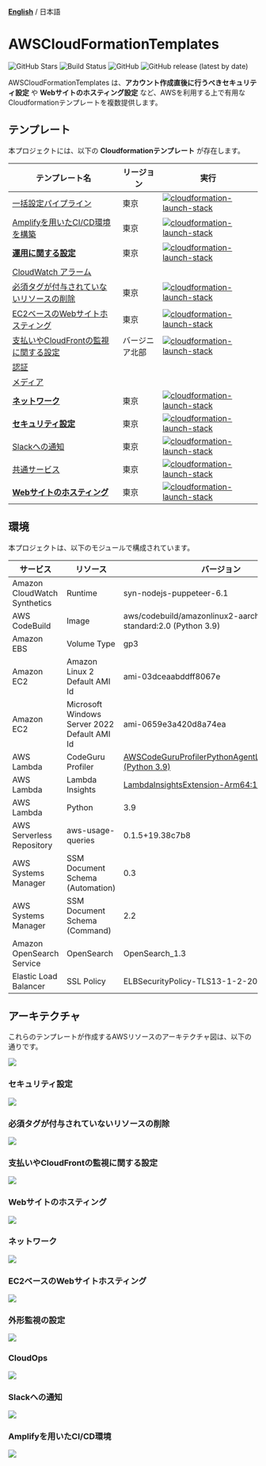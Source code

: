[**English**](README.md) / 日本語

# AWSCloudFormationTemplates
![GitHub Stars](https://img.shields.io/github/stars/eijikominami/aws-cloudformation-templates.svg?style=social&label=Stars)
![Build Status](https://codebuild.ap-northeast-1.amazonaws.com/badges?uuid=eyJlbmNyeXB0ZWREYXRhIjoiT1o3djE0RFpweWErRDl6SkpwTGsySVJKbWk0ajhreUlEaXAvTHh3ZzdaS2wzNVR5V1hpZkZRRVRtcFIvNncydWdad2w4TG9MRVMzVGFvMlZKY2RNYUowPSIsIml2UGFyYW1ldGVyU3BlYyI6Ik0vOGVWdGFEWTlyYVdDZUwiLCJtYXRlcmlhbFNldFNlcmlhbCI6MX0%3D&branch=master)
![GitHub](https://img.shields.io/github/license/eijikominami/aws-cloudformation-templates)
![GitHub release (latest by date)](https://img.shields.io/github/v/release/eijikominami/aws-cloudformation-templates)
 
AWSCloudFormationTemplates は、**アカウント作成直後に行うべきセキュリティ設定** や **Webサイトのホスティング設定** など、AWSを利用する上で有用なCloudformationテンプレートを複数提供します。

## テンプレート

本プロジェクトには、以下の **Cloudformationテンプレート** が存在します。

| テンプレート名 | リージョン | 実行 |
| --- | --- | --- |
| [一括設定パイプライン](/cicd/README_JP.md) | 東京 | [![cloudformation-launch-stack](images/cloudformation-launch-stack.png)](https://console.aws.amazon.com/cloudformation/home?region=ap-northeast-1#/stacks/create/review?stackName=CICD&templateURL=https://eijikominami.s3-ap-northeast-1.amazonaws.com/aws-cloudformation-templates/cicd/template.yaml) |
| [Amplifyを用いたCI/CD環境を構築](/amplify/README_JP.md) | 東京 | [![cloudformation-launch-stack](images/cloudformation-launch-stack.png)](https://console.aws.amazon.com/cloudformation/home?region=ap-northeast-1#/stacks/create/review?stackName=Amplify&templateURL=https://eijikominami.s3-ap-northeast-1.amazonaws.com/aws-cloudformation-templates/amplify/template.yaml) |
| [**運用に関する設定**](/cloudops/README_JP.md) | 東京 | [![cloudformation-launch-stack](images/cloudformation-launch-stack.png)](https://console.aws.amazon.com/cloudformation/home?region=ap-northeast-1#/stacks/create/review?stackName=CloudOps&templateURL=https://eijikominami.s3-ap-northeast-1.amazonaws.com/aws-cloudformation-templates/cloudops/template.yaml) |
| [CloudWatch アラーム](/monitoring/README_JP.md) | | |
| [必須タグが付与されていないリソースの削除](/security-config-rules/README_JP.md) | 東京 | [![cloudformation-launch-stack](images/cloudformation-launch-stack.png)](https://console.aws.amazon.com/cloudformation/home?region=ap-northeast-1#/stacks/create/review?stackName=DefaultSecuritySettings-ConfigRules&templateURL=https://eijikominami.s3-ap-northeast-1.amazonaws.com/aws-cloudformation-templates/security-config-rules/packaged.yaml) |
| [EC2ベースのWebサイトホスティング](/web-servers/README_JP.md) | 東京 | [![cloudformation-launch-stack](images/cloudformation-launch-stack.png)](https://console.aws.amazon.com/cloudformation/home?region=ap-northeast-1#/stacks/create/review?stackName=WebServers&templateURL=https://eijikominami.s3-ap-northeast-1.amazonaws.com/aws-cloudformation-templates/web-servers/template.yaml) |
| [支払いやCloudFrontの監視に関する設定](/global/README_JP.md) | バージニア北部 | [![cloudformation-launch-stack](images/cloudformation-launch-stack.png)](https://console.aws.amazon.com/cloudformation/home?region=us-east-1#/stacks/create/review?stackName=GlobalSettings&templateURL=https://eijikominami.s3-ap-northeast-1.amazonaws.com/aws-cloudformation-templates/global/template.yaml) |
| [認証](/identity/README.md) | | |
| [メディア](/media/README_JP.md) | | |
| [**ネットワーク**](/network/README_JP.md) | 東京 | [![cloudformation-launch-stack](images/cloudformation-launch-stack.png)](https://console.aws.amazon.com/cloudformation/home?region=ap-northeast-1#/stacks/create/review?stackName=Network&templateURL=https://eijikominami.s3-ap-northeast-1.amazonaws.com/aws-cloudformation-templates/network/template.yaml)  |
| [**セキュリティ設定**](/security/README_JP.md) | 東京| [![cloudformation-launch-stack](images/cloudformation-launch-stack.png)](https://console.aws.amazon.com/cloudformation/home?region=ap-northeast-1#/stacks/create/review?stackName=DefaultSecuritySettings&templateURL=https://eijikominami.s3-ap-northeast-1.amazonaws.com/aws-cloudformation-templates/security/template.yaml) |
| [Slackへの通知](/notification/README_JP.md) | 東京 | [![cloudformation-launch-stack](images/cloudformation-launch-stack.png)](https://console.aws.amazon.com/cloudformation/home?region=ap-northeast-1#/stacks/create/review?stackName=Notification&templateURL=https://eijikominami.s3-ap-northeast-1.amazonaws.com/aws-cloudformation-templates/notification/packaged.yaml) |
| [共通サービス](/shared/README_JP.md) | 東京 | [![cloudformation-launch-stack](images/cloudformation-launch-stack.png)](https://console.aws.amazon.com/cloudformation/home?region=ap-northeast-1#/stacks/create/review?stackName=SharedServices&templateURL=https://eijikominami.s3-ap-northeast-1.amazonaws.com/aws-cloudformation-templates/shared/template.yaml) |
| [**Webサイトのホスティング**](/static-website-hosting-with-ssl/README_JP.md) | 東京 | [![cloudformation-launch-stack](images/cloudformation-launch-stack.png)](https://console.aws.amazon.com/cloudformation/home?region=ap-northeast-1#/stacks/create/review?stackName=StaticWebsiteHosting&templateURL=https://eijikominami.s3-ap-northeast-1.amazonaws.com/aws-cloudformation-templates/static-website-hosting-with-ssl/template.yaml)  |

## 環境

本プロジェクトは、以下のモジュールで構成されています。

| サービス | リソース | バージョン |
| --- | --- | --- |
| Amazon CloudWatch Synthetics | Runtime | syn-nodejs-puppeteer-6.1 |
| AWS CodeBuild | Image | aws/codebuild/amazonlinux2-aarch64-standard:2.0 (Python 3.9) |
| Amazon EBS | Volume Type | gp3 |
| Amazon EC2 | Amazon Linux 2 Default AMI Id | ami-03dceaabddff8067e |
| Amazon EC2 | Microsoft Windows Server 2022 Default AMI Id | ami-0659e3a420d8a74ea |
| AWS Lambda | CodeGuru Profiler | [AWSCodeGuruProfilerPythonAgentLambdaLayer:11 (Python 3.9)](https://docs.aws.amazon.com/codeguru/latest/profiler-ug/python-lambda-layers.html) |
| AWS Lambda | Lambda Insights | [LambdaInsightsExtension-Arm64:11](https://docs.aws.amazon.com/ja_jp/AmazonCloudWatch/latest/monitoring/Lambda-Insights-extension-versionsARM.html) |
| AWS Lambda | Python | 3.9 |
| AWS Serverless Repository | aws-usage-queries | 0.1.5+19.38c7b8 |
| AWS Systems Manager | SSM Document Schema (Automation) | 0.3 |
| AWS Systems Manager | SSM Document Schema (Command) | 2.2 |
| Amazon OpenSearch Service | OpenSearch | OpenSearch_1.3 |
| Elastic Load Balancer | SSL Policy | ELBSecurityPolicy-TLS13-1-2-2021-06 |

## アーキテクチャ

これらのテンプレートが作成するAWSリソースのアーキテクチャ図は、以下の通りです。

![](images/architecture.png)

### セキュリティ設定

![](images/architecture-default-security-settings.png)

### 必須タグが付与されていないリソースの削除

![](images/architecture-delete-resources-without-required-tags.png)

### 支払いやCloudFrontの監視に関する設定

![](images/architecture-global.png)

### Webサイトのホスティング

![](images/architecture-static-website-hosting.png)

### ネットワーク

![](images/architecture-network.png)

### EC2ベースのWebサイトホスティング

![](images/architecture-web-servers.png)

### 外形監視の設定

![](images/architecture-cloudops.png)

### CloudOps

![](images/architecture-cloudops.png)

### Slackへの通知

![](images/architecture-notification.png)

### Amplifyを用いたCI/CD環境

![](images/architecture-amplify.png)